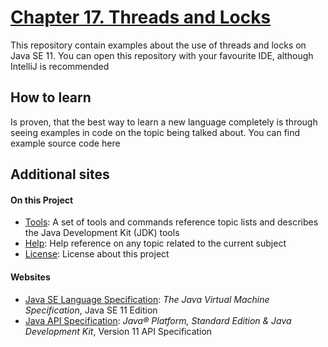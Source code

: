 # [Chapter 17. Threads and Locks](https://docs.oracle.com/javase/specs/jls/se11/html/jls-7.html)
This repository contain examples about the use of threads and locks on Java SE 11. You can open this 
repository with your favourite IDE, although IntelliJ is recommended

## How to learn
Is proven, that the best way to learn a new language completely is through seeing examples in code on the topic 
being talked about. You can find example source code here

## Additional sites
#### On this Project
- [Tools](./TOOLS.md): A set of tools and commands reference topic lists and describes the 
Java Development Kit (JDK) tools
- [Help](./HELP.md): Help reference on any topic related to the current subject
- [License](./LICENSE): License about this project
#### Websites
- [Java SE Language Specification](https://docs.oracle.com/javase/specs/jls/se11/html/index.html): _The Java 
Virtual Machine Specification_, Java SE 11 Edition
- [Java API Specification](https://docs.oracle.com/en/java/javase/11/docs/api/index.html): _Java® Platform, Standard 
Edition & Java Development Kit_, Version 11 API Specification
